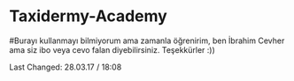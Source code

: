 # Taxidermy-Academy


#Burayı kullanmayı bilmiyorum ama zamanla öğrenirim, ben İbrahim Cevher ama siz ibo veya cevo falan diyebilirsiniz. Teşekkürler :)) 

Last Changed: 28.03.17 / 18:08
